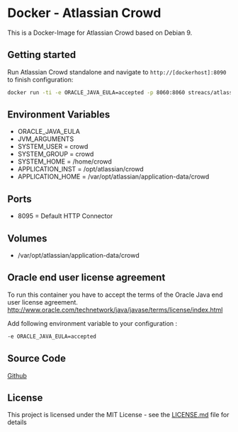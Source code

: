 # Docker - Atlassian Crowd

This is a Docker-Image for Atlassian Crowd based on Debian 9.

## Getting started
Run Atlassian Crowd standalone and navigate to `http://[dockerhost]:8090` to finish configuration:

```bash
docker run -ti -e ORACLE_JAVA_EULA=accepted -p 8060:8060 streacs/atlassian-crowd:x.x.x
```

## Environment Variables
* ORACLE_JAVA_EULA
* JVM_ARGUMENTS
* SYSTEM_USER = crowd
* SYSTEM_GROUP = crowd
* SYSTEM_HOME = /home/crowd
* APPLICATION_INST = /opt/atlassian/crowd
* APPLICATION_HOME = /var/opt/atlassian/application-data/crowd

## Ports
* 8095 = Default HTTP Connector

## Volumes
* /var/opt/atlassian/application-data/crowd

## Oracle end user license agreement
To run this container you have to accept the terms of the Oracle Java end user license agreement.
http://www.oracle.com/technetwork/java/javase/terms/license/index.html

Add following environment variable to your configuration : 
```bash
-e ORACLE_JAVA_EULA=accepted
```

## Source Code
[Github](https://github.com/streacs/docker_atlassian_crowd)

## License
This project is licensed under the MIT License - see the [LICENSE.md](LICENSE.md) file for details